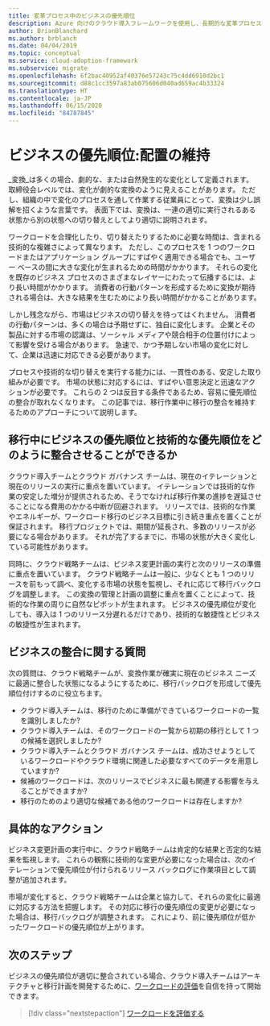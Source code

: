 ```yaml
---
title: 変革プロセス中のビジネスの優先順位
description: Azure 向けのクラウド導入フレームワークを使用し、長期的な変革プロセス中にビジネスの整合を維持する方法について説明します。
author: BrianBlanchard
ms.author: brblanch
ms.date: 04/04/2019
ms.topic: conceptual
ms.service: cloud-adoption-framework
ms.subservice: migrate
ms.openlocfilehash: 6f2bac40952af40376e57243c75c4dd6910d2bc1
ms.sourcegitcommit: d88c1cc3597a83ab075606d040ad659ac4b33324
ms.translationtype: HT
ms.contentlocale: ja-JP
ms.lasthandoff: 06/15/2020
ms.locfileid: "84787845"
---
```

# <a name="business-priorities-maintaining-alignment"></a>ビジネスの優先順位:配置の維持

_変換_は多くの場合、劇的な、または自然発生的な変化として定義されます。 取締役会レベルでは、変化が劇的な変換のように見えることがあります。 ただし、組織の中で変化のプロセスを通して作業する従業員にとって、変換は少し誤解を招くような言葉です。 表面下では、変換は、一連の適切に実行されるある状態から別の状態への切り替えとしてより適切に説明されます。

ワークロードを合理化したり、切り替えたりするために必要な時間は、含まれる技術的な複雑さによって異なります。 ただし、このプロセスを 1 つのワークロードまたはアプリケーション グループにすばやく適用できる場合でも、ユーザー ベースの間に大きな変化が生まれるための時間がかかります。 それらの変化を既存のビジネス プロセスのさまざまなレイヤーにわたって伝播するには、より長い時間がかかります。 消費者の行動パターンを形成するために変換が期待される場合は、大きな結果を生むためにより長い時間がかかることがあります。

しかし残念ながら、市場はビジネスの切り替えを待ってはくれません。 消費者の行動パターンは、多くの場合は予期せずに、独自に変化します。 企業とその製品に対する市場の認識は、ソーシャル メディアや競合相手の位置付けによって影響を受ける場合があります。 急速で、かつ予期しない市場の変化に対して、企業は迅速に対応できる必要があります。

プロセスや技術的な切り替えを実行する能力には、一貫性のある、安定した取り組みが必要です。 市場の状態に対応するには、すばやい意思決定と迅速なアクションが必要です。 これらの 2 つは反目する条件であるため、容易に優先順位の整合が取れなくなります。 この記事では、移行作業中に移行の整合を維持するためのアプローチについて説明します。

## <a name="how-can-business-and-technical-priorities-stay-aligned-during-a-migration"></a>移行中にビジネスの優先順位と技術的な優先順位をどのように整合させることができるか

クラウド導入チームとクラウド ガバナンス チームは、現在のイテレーションと現在のリリースの実行に重点を置いています。 イテレーションでは技術的な作業の安定した増分が提供されるため、そうでなければ移行作業の進捗を遅延させることになる費用のかかる中断が回避されます。 リリースでは、技術的な作業やエネルギーが、ワークロード移行のビジネス目標に引き続き重点を置くことが保証されます。 移行プロジェクトでは、期間が延長され、多数のリリースが必要になる場合があります。 それが完了するまでに、市場の状態が大きく変化している可能性があります。

同時に、クラウド戦略チームは、ビジネス変更計画の実行と次のリリースの準備に重点を置いています。 クラウド戦略チームは一般に、少なくとも 1 つのリリースを前もって調べ、変化する市場の状態を監視し、それに応じて移行バックログを調整します。 この変換の管理と計画の調整に重点を置くことによって、技術的な作業の周りに自然なピボットが生まれます。 ビジネスの優先順位が変化しても、導入は 1 つのリリース分遅れるだけであり、技術的な敏捷性とビジネスの敏捷性が生まれます。

## <a name="business-alignment-questions"></a>ビジネスの整合に関する質問

次の質問は、クラウド戦略チームが、変換作業が確実に現在のビジネス ニーズに最適に整合した状態になるようにするために、移行バックログを形成して優先順位付けするのに役立ちます。

- クラウド導入チームは、移行のために準備ができているワークロードの一覧を識別しましたか?
- クラウド導入チームは、そのワークロードの一覧から初期の移行として 1 つの候補を選択しましたか?
- クラウド導入チームとクラウド ガバナンス チームは、成功させようとしているワークロードやクラウド環境に関連した必要なすべてのデータを用意していますか?
- 候補のワークロードは、次のリリースでビジネスに最も関連する影響を与えることができますか?
- 移行のためのより適切な候補である他のワークロードは存在しますか?

## <a name="tangible-actions"></a>具体的なアクション

ビジネス変更計画の実行中に、クラウド戦略チームは肯定的な結果と否定的な結果を監視します。 これらの観察に技術的な変更が必要になった場合は、次のイテレーションで優先順位が付けられるリリース バックログに作業項目として調整が追加されます。

市場が変化すると、クラウド戦略チームは企業と協力して、それらの変化に最適に対応する方法を把握します。 その対応に移行の優先順位の変更が必要になった場合は、移行バックログが調整されます。 これにより、前に優先順位が低かったワークロードの優先順位が上がります。

## <a name="next-steps"></a>次のステップ

ビジネスの優先順位が適切に整合されている場合、クラウド導入チームはアーキテクチャと移行計画を開発するために、[ワークロードの評価](./evaluate.md)を自信を持って開始できます。

> [!div class="nextstepaction"]
> [ワークロードを評価する](./evaluate.md)
